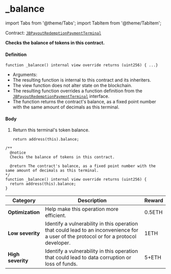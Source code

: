 # _balance

import Tabs from '@theme/Tabs';
import TabItem from '@theme/TabItem';

Contract: [`JBPayoutRedemptionPaymentTerminal`](/docs/v4/deprecated/v3/deprecated/or-payment-terminals/jberc20paymentterminal/README.md)​‌

<Tabs>
<TabItem value="Step by step" label="Step by step">

**Checks the balance of tokens in this contract.**

#### Definition

```
function _balance() internal view override returns (uint256) { ...}
```

* Arguments:
* The resulting function is internal to this contract and its inheriters.
* The view function does not alter state on the blockchain.
* The resulting function overrides a function definition from the [`JBPayoutRedemptionPaymentTerminal`](/docs/v4/deprecated/v3/deprecated/or-payment-terminals/or-abstract/jbpayoutredemptionpaymentterminal/README.md) interface.
* The function returns the contract's balance, as a fixed point number with the same amount of decimals as this terminal.

#### Body

1.  Return this terminal's token balance.

    ```
    return address(this).balance;
    ```

</TabItem>

<TabItem value="Code" label="Code">

```
/**
  @notice
  Checks the balance of tokens in this contract.

  @return The contract's balance, as a fixed point number with the same amount of decimals as this terminal.
*/
function _balance() internal view override returns (uint256) {
  return address(this).balance;
}
```

</TabItem>

<TabItem value="Bug bounty" label="Bug bounty">

| Category          | Description                                                                                                                            | Reward |
| ----------------- | -------------------------------------------------------------------------------------------------------------------------------------- | ------ |
| **Optimization**  | Help make this operation more efficient.                                                                                               | 0.5ETH |
| **Low severity**  | Identify a vulnerability in this operation that could lead to an inconvenience for a user of the protocol or for a protocol developer. | 1ETH   |
| **High severity** | Identify a vulnerability in this operation that could lead to data corruption or loss of funds.                                        | 5+ETH  |

</TabItem>
</Tabs>
